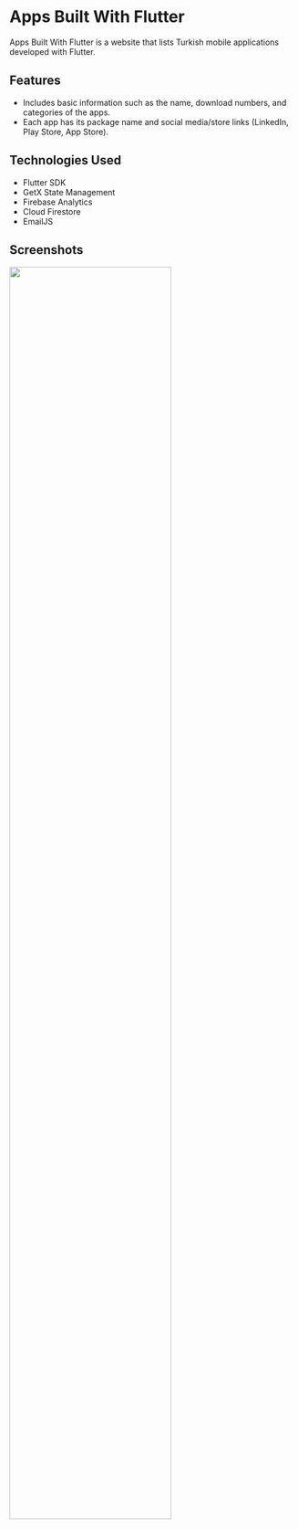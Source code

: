 # Apps Built With Flutter

Apps Built With Flutter is a website that lists Turkish mobile applications developed with Flutter.

## Features

- Includes basic information such as the name, download numbers, and categories of the apps.
- Each app has its package name and social media/store links (LinkedIn, Play Store, App Store).

## Technologies Used

- Flutter SDK
- GetX State Management
- Firebase Analytics
- Cloud Firestore
- EmailJS

## Screenshots
<img src="https://github.com/user-attachments/assets/56efaf16-ce19-4265-af1d-d1acac7475b9" width="75%" height="75%"/>

